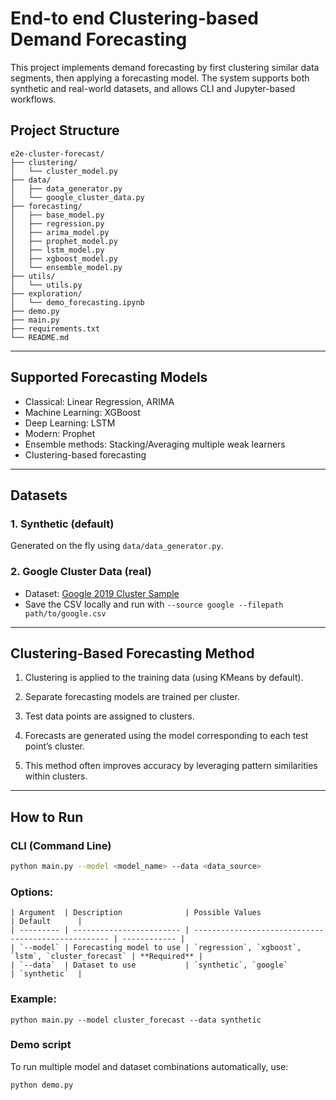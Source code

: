 # End-to end Clustering-based Demand Forecasting
This project implements demand forecasting by first clustering similar data segments, then applying a forecasting model. The system supports both synthetic and real-world datasets, and allows CLI and Jupyter-based workflows.


## Project Structure
```
e2e-cluster-forecast/
├── clustering/
│   └── cluster_model.py
├── data/
│   ├── data_generator.py
│   └── google_cluster_data.py
├── forecasting/
│   ├── base_model.py
│   ├── regression.py
│   ├── arima_model.py
│   ├── prophet_model.py
│   ├── lstm_model.py
│   ├── xgboost_model.py
│   └── ensemble_model.py
├── utils/
│   └── utils.py
├── exploration/
│   └── demo_forecasting.ipynb
├── demo.py   
├── main.py
├── requirements.txt
└── README.md
```

---

## Supported Forecasting Models

- Classical: Linear Regression, ARIMA
- Machine Learning: XGBoost
- Deep Learning: LSTM
- Modern: Prophet
- Ensemble methods: Stacking/Averaging multiple weak learners
- Clustering-based forecasting


---

## Datasets

### 1. Synthetic (default)
Generated on the fly using `data/data_generator.py`.

### 2. Google Cluster Data (real)
- Dataset: [Google 2019 Cluster Sample](https://www.kaggle.com/datasets/derrickmwiti/google-2019-cluster-sample)
- Save the CSV locally and run with `--source google --filepath path/to/google.csv`

---
## Clustering-Based Forecasting Method
1. Clustering is applied to the training data (using KMeans by default).

2. Separate forecasting models are trained per cluster.

3. Test data points are assigned to clusters.

4. Forecasts are generated using the model corresponding to each test point’s cluster.

5. This method often improves accuracy by leveraging pattern similarities within clusters.


---
## How to Run

### CLI (Command Line)
```bash
python main.py --model <model_name> --data <data_source>

```
### Options:
```
| Argument  | Description              | Possible Values                                     | Default      |
| --------- | ------------------------ | --------------------------------------------------- | ------------ |
| `--model` | Forecasting model to use | `regression`, `xgboost`, `lstm`, `cluster_forecast` | **Required** |
| `--data`  | Dataset to use           | `synthetic`, `google`                               | `synthetic`  |
```

### Example:
```
python main.py --model cluster_forecast --data synthetic
```

### Demo script
To run multiple model and dataset combinations automatically, use:
```
python demo.py

```




